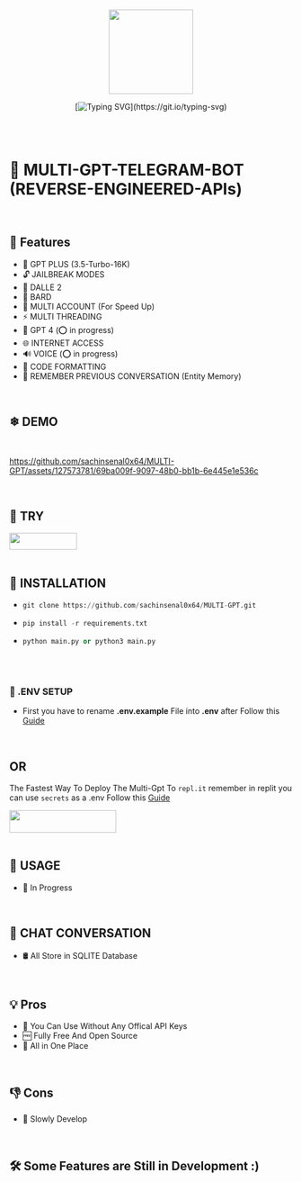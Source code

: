<div align="center">
<br>
  <p align="center">
  <img src="https://cdn.jsdelivr.net/gh/sachinsenal0x64/PICX-IMAGE-HOSTING@master/233398049-0456e5f8-c36e-42fa-a933-2fb640bdf714.5youlug8s180.webp" width="150px" height="150px">
  </p>

[![Typing SVG](https://readme-typing-svg.herokuapp.com?font=Handlee&center=true&vCenter=true&width=500&height=60&lines=This+is+multi+gpt+🚀+.)](https://git.io/typing-svg)

<img src="https://cdn.jsdelivr.net/gh/sachinsenal0x64/PICX-IMAGE-HOSTING@master/ledstrip.3024rqxzahq0.gif"
width="1800"  height="3">

</div>

<br>

# 📡 MULTI-GPT-TELEGRAM-BOT (REVERSE-ENGINEERED-APIs)

<br>

##  🚀 Features

-  🤖 GPT PLUS (3.5-Turbo-16K)
-  🔓 JAILBREAK MODES
-  🎨 DALLE 2 
-  🌟 BARD
-  🍪 MULTI ACCOUNT (For Speed Up)
-  ⚡️ MULTI THREADING
-  🤖 GPT 4 (⭕ in progress)
-  🌐 INTERNET ACCESS
-  🔊 VOICE (⭕ in progress)
-  🌈 CODE FORMATTING
-  🧠 REMEMBER PREVIOUS CONVERSATION (Entity Memory)


<br>

## ❄ DEMO

<br>


https://github.com/sachinsenal0x64/MULTI-GPT/assets/127573781/69ba009f-9097-48b0-bb1b-6e445e1e536c

<br>

## 🤖 TRY


<a href="https://t.me/OPENAIX_BOT">
  <img alt="" src="https://img.shields.io/badge/Telegram-2CA5E0?style=badge&logo=telegram&logoColor=white" style="height: 30px; width: 120px;" /> 
</a>


<br>
<br>

## 🧶 INSTALLATION

- ```python
  git clone https://github.com/sachinsenal0x64/MULTI-GPT.git
  
- ```python
  pip install -r requirements.txt
  
- ```python
  python main.py or python3 main.py


<br>
<br>

### 🔑 .ENV SETUP

- First you have to rename **.env.example**  File into  **.env**  after Follow this [Guide](https://github.com/sachinsenal0x64/MULTI-GPT/issues/26#issuecomment-1650076761)

<br>

## OR

The Fastest Way To Deploy The Multi-Gpt To `repl.it` remember in replit you can use `secrets` as a .env Follow this  [Guide](https://docs.replit.com/programming-ide/workspace-features/secrets)

<a href="https://replit.com/@0x64llm/MULTI-GPT?v=1">
  <img alt="" src="https://repl.it/badge/github/0x64llm/MULTI-GPT" style="height: 40px; width: 190px;" />
  
</a>


<br>
<br>


## 📕 USAGE 

- 🎯 In Progress


<br>


## 🧾 CHAT CONVERSATION

- 🛢 All Store in SQLITE Database



<br>


## 💡 Pros

- 🍕 You Can Use Without Any Offical API Keys
- 🆓 Fully Free And Open Source
- 🧰 All in One Place
  

<br>


## 👎 Cons

- 🐌 Slowly Develop


<br>
 
## 🛠 Some Features are Still in Development :)
